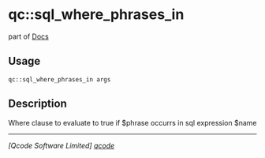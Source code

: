 qc::sql_where_phrases_in
========================

part of [Docs](.)

Usage
-----
`qc::sql_where_phrases_in args`

Description
-----------
Where clause to evaluate to true if $phrase occurrs in sql expression $name

----------------------------------
*[Qcode Software Limited] [qcode]*

[qcode]: http://www.qcode.co.uk "Qcode Software"